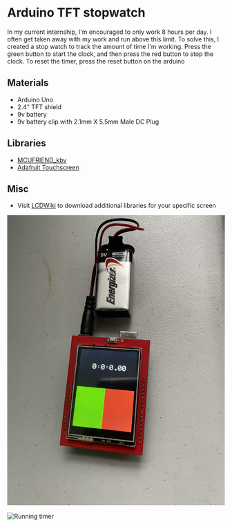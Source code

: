 

# Arduino TFT stopwatch

In my current internship, I'm encouraged to only work 8 hours per day. I often get taken away with my work and run above this limit. To solve this, I created a stop watch to track the amount of time I'm working. Press the green button to start the clock, and then press the red button to stop the clock. To reset the timer, press the reset button on the arduino


## Materials
- Arduino Uno
- 2.4" TFT shield
- 9v battery
- 9v battery clip with 2.1mm X 5.5mm Male DC Plug


## Libraries
- [MCUFRIEND_kbv](https://github.com/prenticedavid/MCUFRIEND_kbv)
- [Adafruit Touchscreen](https://github.com/adafruit/Adafruit_TouchScreen)


## Misc
- Visit [LCDWiki](http://www.lcdwiki.com/Main_Page) to download additional libraries for your specific screen


![Image of screen](start.jpeg?raw=true "Unstarted timer") 

![](https://github.com/zbeucler2018/Work-Timer/blob/main/running.gif, "Running timer")
